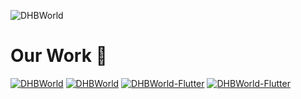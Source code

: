 ![DHBWorld](https://github.com/microsoft/.github/profile/blob/main/images/banner.png) 

# Our Work 🚀
[![DHBWorld](https://github-stats.blitzdose.de/pin/?username=DHBWorld&&repo=DHBWorld&theme=dark#gh-dark-mode-only)](https://github.com/DHBWorld/DHBWorld#gh-dark-mode-only)
[![DHBWorld](https://github-stats.blitzdose.de/pin/?username=DHBWorld&&repo=DHBWorld&theme=light#gh-light-mode-only)](https://github.com/DHBWorld/DHBWorld#gh-light-mode-only)
[![DHBWorld-Flutter](https://github-stats.blitzdose.de/pin/?username=DHBWorld&&repo=DHBWorld-Flutter&theme=dark#gh-dark-mode-only)](https://github.com/DHBWorld/DHBWorld-Flutter#gh-dark-mode-only)
[![DHBWorld-Flutter](https://github-stats.blitzdose.de/pin/?username=DHBWorld&&repo=DHBWorld-Flutter&theme=light#gh-light-mode-only)](https://github.com/DHBWorld/DHBWorld-Flutter#gh-light-mode-only)
